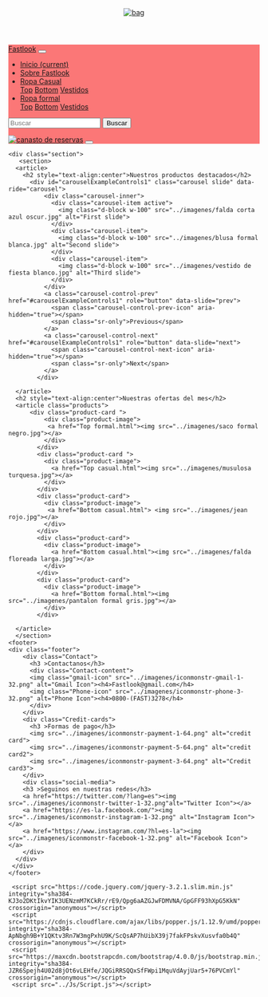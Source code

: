 <!DOCTYPE html>
<html>
<head>
    <meta charset="utf-8" />
    <meta http-equiv="X-UA-Compatible" content="IE=edge">
    <title>Fastlook</title>
    <meta name="viewport" content="width=device-width, initial-scale=1">
    <link rel="stylesheet" href="https://maxcdn.bootstrapcdn.com/bootstrap/4.0.0/css/bootstrap.min.css" integrity="sha384-Gn5384xqQ1aoWXA+058RXPxPg6fy4IWvTNh0E263XmFcJlSAwiGgFAW/dAiS6JXm" crossorigin="anonymous">
    <link rel="stylesheet" type="text/css" media="screen" href="../css/main.css">
    

</head>
    <body>
      <header>
        <div class="logo">
          <a href="../html/Index.html"><img alt="bag" src="../imagenes/Logo Fastlook.png" class="Logo"></a>
        </div>
    </header>
     <!--comienza Menu-->
  <nav class="navbar navbar-expand-lg navbar-light" style="background-color:#fb7777;">
      <a class="navbar-brand" href="../html/Index.html">Fastlook</a>
      <button class="navbar-toggler" type="button" data-toggle="collapse" data-target="#navbarSupportedContent" aria-controls="navbarSupportedContent" aria-expanded="false" aria-label="Toggle navigation">
        <span class="navbar-toggler-icon"></span>
      </button>
     <div class="collapse navbar-collapse" id="navbarSupportedContent">
      <ul class="navbar-nav mr-auto">
        <li class="nav-item active">
          <a class="nav-link" href="../html/Index.html">Inicio <span class="sr-only">(current)</span></a>
        </li>
        <li class="nav-item">
          <a class="nav-link" href="../html/Sobre Fastlook.html">Sobre Fastlook</a>
        </li>
        <li class="nav-item dropdown">
          <a class="nav-link dropdown-toggle" href="" id="navbarDropdown" role="button" data-toggle="dropdown" aria-haspopup="true" aria-expanded="false">
            Ropa Casual
          </a>
          <div class="dropdown-menu" aria-labelledby="navbarDropdown">
            <a class="dropdown-item" href="../html/Top casual.html">Top</a>
            <a class="dropdown-item" href="../html/Bottom casual.html">Bottom</a>
            <a class="dropdown-item" href="../html/vestidos casuales.html">Vestidos</a>
          </div>
        </li>
        <li class="nav-item dropdown">
          <a class="nav-link dropdown-toggle" href="" id="navbarDropdown" role="button" data-toggle="dropdown" aria-haspopup="true" aria-expanded="false">
            Ropa formal
          </a>
          <div class="dropdown-menu" aria-labelledby="navbarDropdown">
            <a class="dropdown-item" href="../html/Top formal.html">Top</a>
            <a class="dropdown-item" href="../html/Bottom formal.html">Bottom</a>
            <a class="dropdown-item" href="../html/vestidos formales.html">Vestidos</a>
          </div>
        </li>
      </ul>
      <form class="form-inline my-2 my-lg-0">
        <input id="buscar" class="form-control mr-sm-2" type="search" placeholder="Buscar" aria-label="Search">
        <button onclick="buscar()" class="btn btn-info btn-lg center-block" type="submit">Buscar</button>
      </form>
    </div>
    <a class="navbar-brand" href="../html/canasto de reservas.html"><img class="canasto"src="../imagenes/canasto.png" alt="canasto de reservas"></a>
          <button class="navbar-toggler" type="button" data-toggle="collapse" data-target="#navbarSupportedContent" aria-controls="navbarSupportedContent" aria-expanded="false" aria-label="Toggle navigation">
            <span class="navbar-toggler-icon"></span>
          </button>
  </nav>
    <!--termina menu-->
    
    <div class="section">
       <section>
      <article>
        <h2 style="text-align:center">Nuestros productos destacados</h2>
          <div id="carouselExampleControls1" class="carousel slide" data-ride="carousel">
              <div class="carousel-inner">
                <div class="carousel-item active">
                  <img class="d-block w-100" src="../imagenes/falda corta azul oscur.jpg" alt="First slide">
                </div>
                <div class="carousel-item">
                  <img class="d-block w-100" src="../imagenes/blusa formal blanca.jpg" alt="Second slide">
                </div>
                <div class="carousel-item">
                  <img class="d-block w-100" src="../imagenes/vestido de fiesta blanco.jpg" alt="Third slide">
                </div>
              </div>
              <a class="carousel-control-prev" href="#carouselExampleControls1" role="button" data-slide="prev">
                <span class="carousel-control-prev-icon" aria-hidden="true"></span>
                <span class="sr-only">Previous</span>
              </a>
              <a class="carousel-control-next" href="#carouselExampleControls1" role="button" data-slide="next">
                <span class="carousel-control-next-icon" aria-hidden="true"></span>
                <span class="sr-only">Next</span>
              </a>
            </div>

      </article>
      <h2 style="text-align:center">Nuestras ofertas del mes</h2>
      <article class="products">
          <div class="product-card ">
              <div class="product-image">
               <a href="Top formal.html"><img src="../imagenes/saco formal negro.jpg"></a>
              </div>  
            </div>
            <div class="product-card ">
              <div class="product-image">
                <a href="Top casual.html"><img src="../imagenes/musulosa turquesa.jpg"></a>
              </div>
            </div>
            <div class="product-card">
              <div class="product-image">
               <a href="Bottom casual.html"> <img src="../imagenes/jean rojo.jpg"></a>
              </div>
            </div>
            <div class="product-card">
              <div class="product-image">
                <a href="Bottom casual.html"><img src="../imagenes/falda floreada larga.jpg"></a>
              </div>
            </div>
            <div class="product-card">
              <div class="product-image">
                <a href="Bottom formal.html"><img src="../imagenes/pantalon formal gris.jpg"></a>
              </div>
            </div>
          
      </article>
      </section>
    <footer>
    <div class="footer">
        <div class="Contact">
          <h3 >Contactanos</h3>
          <div class="Contact-content">
          <img class="gmail-icon" src="../imagenes/iconmonstr-gmail-1-32.png" alt="Gmail Icon"><h4>Fastlook@gmail.com</h4>
          <img class="Phone-icon" src="../imagenes/iconmonstr-phone-3-32.png" alt="Phone Icon"><h4>0800-(FAST)3278</h4>
          </div>
        </div>
        <div class="Credit-cards">
          <h3 >Formas de pago</h3>
          <img src="../imagenes/iconmonstr-payment-1-64.png" alt="credit card">
          <img src="../imagenes/iconmonstr-payment-5-64.png" alt="credit card2">
          <img src="../imagenes/iconmonstr-payment-3-64.png" alt="Credit card3">
        </div>
        <div class="social-media">
        <h3 >Seguinos en nuestras redes</h3>
        <a href="https://twitter.com/?lang=es"><img src="../imagenes/iconmonstr-twitter-1-32.png"alt="Twitter Icon"></a>
        <a href="https://es-la.facebook.com/"><img src="../imagenes/iconmonstr-instagram-1-32.png" alt="Instagram Icon"></a>
        <a href="https://www.instagram.com/?hl=es-la"><img src="../imagenes/iconmonstr-facebook-1-32.png" alt="Facebook Icon"></a>
        </div>
      </div>
     </div>
    </footer>
     
     <script src="https://code.jquery.com/jquery-3.2.1.slim.min.js" integrity="sha384-KJ3o2DKtIkvYIK3UENzmM7KCkRr/rE9/Qpg6aAZGJwFDMVNA/GpGFF93hXpG5KkN" crossorigin="anonymous"></script>
     <script src="https://cdnjs.cloudflare.com/ajax/libs/popper.js/1.12.9/umd/popper.min.js" integrity="sha384-ApNbgh9B+Y1QKtv3Rn7W3mgPxhU9K/ScQsAP7hUibX39j7fakFPskvXusvfa0b4Q" crossorigin="anonymous"></script>
     <script src="https://maxcdn.bootstrapcdn.com/bootstrap/4.0.0/js/bootstrap.min.js" integrity="sha384-JZR6Spejh4U02d8jOt6vLEHfe/JQGiRRSQQxSfFWpi1MquVdAyjUar5+76PVCmYl" crossorigin="anonymous"></script>
     <script src="../Js/Script.js"></script>
   </body>
  </html>
